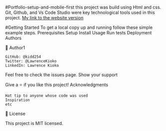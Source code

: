 #Portfolio-setup-and-mobile-first
    this project was build using Html and css. Git, Github, and Vs Code Studio were key technological tools used in this project.
    [My link to the website version](https://kidd254.github.io/)

#Getting Started
To get a local copy up and running follow these simple example steps.
Prerequisites
Setup
Install
Usage
Run tests
Deployment
Authors

👤 Author1

    GitHub: @kidd254
    Twitter: @LawrenceKioko
    LinkedIn: Lawrence Kioko




Feel free to check the issues page.
Show your support

Give a ⭐️ if you like this project!
Acknowledgments

    Hat tip to anyone whose code was used
    Inspiration
    etc

📝 License

This project is MIT licensed.